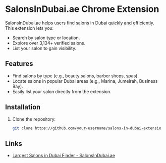 # SalonsInDubai.ae Chrome Extension

SalonsInDubai.ae helps users find salons in Dubai quickly and efficiently. This extension lets you:
- Search by salon type or location.
- Explore over 3,134+ verified salons.
- List your salon to gain visibility.

## Features
- Find salons by type (e.g., beauty salons, barber shops, spas).
- Locate salons in popular Dubai areas (e.g., Marina, Jumeirah, Business Bay).
- Easily list your salon directly from the extension.

## Installation
1. Clone the repository:
   ```bash
   git clone https://github.com/your-username/salons-in-dubai-extension.git
## Links
- [Largest Salons in Dubai Finder - SalonsInDubai.ae](https://salonsindubai.ae/)
